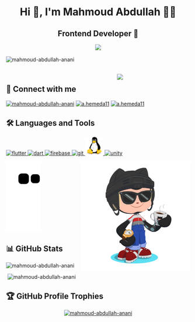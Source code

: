 <h1 align="center">Hi 👋, I'm Mahmoud Abdullah 🌹🌹</h1>
<h2 align="center">Frontend Developer 💎</h2>
<p align="center"> <img src="https://readme-typing-svg.herokuapp.com?lines=Welcome,+Let's+follow+each+other+💕" /> </p>
<!-- <p align="center"> <img src="https://komarev.com/ghpvc/?username=MahmoudAbdullahAnani&label=Profile%20views&color=004080&style=flat" alt="mahmoud-abdullah-anani" height="40" width="240" /> -->
	           <img src="https://img.shields.io/github/followers/MahmoudAbdullahAnani?label=Followers&color=800000&style=flat" alt="mahmoud-abdullah-anani" height="40" width="160" />
</p>
<br>

<img align="right" src="https://user-images.githubusercontent.com/63050133/156676671-d5b2e362-97d4-4404-9447-dd71ddfea82f.gif" width = 200px/>

## 📩 Connect with me

<p align="left">
<a href="https://www.linkedin.com/in/mahmoud-abdullah-ab253920b/" target="blank"><img align="center" src="https://raw.githubusercontent.com/rahuldkjain/github-profile-readme-generator/master/src/images/icons/Social/linked-in-alt.svg" alt="mahmoud-abdullah-anani" height="50" width="60" /></a>
<a href="https://www.facebook.com/profile.php?id=100011192833917" target="blank"><img align="center" src="https://raw.githubusercontent.com/rahuldkjain/github-profile-readme-generator/master/src/images/icons/Social/facebook.svg" alt="a.hemeda11" height="50" width="60" /></a>
<a href="https://www.instagram.com/mahmoudabdallah6158/" target="blank"><img align="center" src="https://raw.githubusercontent.com/rahuldkjain/github-profile-readme-generator/master/src/images/icons/Social/instagram.svg" alt="a.hemeda11" height="50" width="60" /></a>
</p>

## 🛠 Languages and Tools

<p align="left"> <a href="https://flutter.dev" target="_blank" rel="noreferrer"> <img src="https://www.vectorlogo.zone/logos/flutterio/flutterio-icon.svg" alt="flutter" width="50" height="50"/> </a> <a href="https://dart.dev" target="_blank" rel="noreferrer"> <img src="https://www.vectorlogo.zone/logos/dartlang/dartlang-icon.svg" alt="dart" width="50" height="50"/> </a> <a href="https://firebase.google.com/" target="_blank" rel="noreferrer"> <img src="https://www.vectorlogo.zone/logos/firebase/firebase-icon.svg" alt="firebase" width="50" height="50"/> </a> <a href="https://git-scm.com/" target="_blank" rel="noreferrer"> <img src="https://www.vectorlogo.zone/logos/git-scm/git-scm-icon.svg" alt="git" width="50" height="50"/> </a> <a href="https://www.linux.org/" target="_blank" rel="noreferrer"> <img src="https://raw.githubusercontent.com/devicons/devicon/master/icons/linux/linux-original.svg" alt="linux" width="50" height="50"/> </a> <a href="https://unity.com/" target="_blank" rel="noreferrer"> <img src="https://www.vectorlogo.zone/logos/unity3d/unity3d-icon.svg" alt="unity" width="50" height="50"/> </a> </p>

<img src="https://github.com/Amira-Zahran/Amira-zahran/blob/output/github-contribution-grid-snake.svg" alt="Snake"/>
<img alt="Night Coding" src="https://raw.githubusercontent.com/AhmedFathyDev/AhmedFathyDev/main/GitHub.png" align="right" height="300"/>

## 📊 GitHub Stats

<p align="left"> <img  src="https://github-readme-stats.vercel.app/api/top-langs?username=MahmoudAbdullahAnani&show_icons=true&locale=en&layout=compact&theme=radical&hide_border=true" alt="mahmoud-abdullah-anani" /> </p>
<p align="left"> &nbsp;<img  src="https://github-readme-stats.vercel.app/api?username=MahmoudAbdullahAnani&show_icons=true&locale=en&theme=tokyonight" alt="mahmoud-abdullah-anani" /> </p>

## 🏆 GitHub Profile Trophies

<p align="center">
 <a href="https://github.com/ryo-ma/github-profile-trophy"><img src="https://github-profile-trophy.vercel.app/?username=MahmoudAbdullahAnani&theme=algolia" alt="mahmoud-abdullah-anani" /></a> </p>

